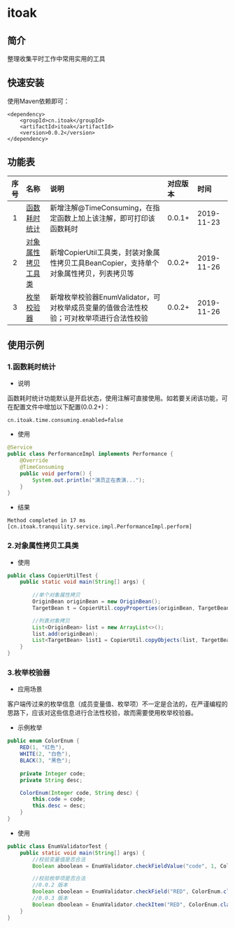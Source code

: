 # itoak

## 简介
整理收集平时工作中常用实用的工具

## 快速安装
使用Maven依赖即可：
```
<dependency>
    <groupId>cn.itoak</groupId>
    <artifactId>itoak</artifactId>
    <version>0.0.2</version>
</dependency>
```

## 功能表

|序号|名称|说明|对应版本|时间|
|:----:|:----|:----|:----|:----|
|1|[函数耗时统计](https://github.com/OakWang/itoak#1%E5%87%BD%E6%95%B0%E8%80%97%E6%97%B6%E7%BB%9F%E8%AE%A1)|新增注解@TimeConsuming，在指定函数上加上该注解，即可打印该函数耗时|0.0.1+|2019-11-23|
|2|[对象属性拷贝工具类](https://github.com/OakWang/itoak#2%E5%AF%B9%E8%B1%A1%E5%B1%9E%E6%80%A7%E6%8B%B7%E8%B4%9D%E5%B7%A5%E5%85%B7%E7%B1%BB)|新增CopierUtil工具类，封装对象属性拷贝工具BeanCopier，支持单个对象属性拷贝，列表拷贝等|0.0.2+|2019-11-26|
|3|[枚举校验器](https://github.com/OakWang/itoak#3%E6%9E%9A%E4%B8%BE%E6%A0%A1%E9%AA%8C%E5%99%A8)|新增枚举校验器EnumValidator，可对枚举成员变量的值做合法性校验；可对枚举项进行合法性校验|0.0.2+|2019-11-26|

## 使用示例

### 1.函数耗时统计

- 说明

函数耗时统计功能默认是开启状态，使用注解可直接使用。如若要关闭该功能，可在配置文件中增加以下配置(0.0.2+)：
```
cn.itoak.time.consuming.enabled=false
```

- 使用
```java
@Service
public class PerformanceImpl implements Performance {
    @Override
    @TimeConsuming
    public void perform() {
        System.out.println("演员正在表演...");
    }
}
```

- 结果
```
Method completed in 17 ms [cn.itoak.tranquility.service.impl.PerformanceImpl.perform]
```

### 2.对象属性拷贝工具类

- 使用
```java
public class CopierUtilTest {
    public static void main(String[] args) {
        
        //单个对象属性拷贝
        OriginBean originBean = new OriginBean();
        TargetBean t = CopierUtil.copyProperties(originBean, TargetBean.class);

        //列表对象拷贝
        List<OriginBean> list = new ArrayList<>();
        list.add(originBean);
        List<TargetBean> list1 = CopierUtil.copyObjects(list, TargetBean.class);
    }
}
```

### 3.枚举校验器

- 应用场景

客户端传过来的枚举信息（成员变量值、枚举项）不一定是合法的，在严谨编程的思路下，应该对这些信息进行合法性校验，故而需要使用枚举校验器。

- 示例枚举
```java
public enum ColorEnum {
    RED(1, "红色"),
    WHITE(2, "白色"),
    BLACK(3, "黑色");
    
    private Integer code;
    private String desc;

    ColorEnum(Integer code, String desc) {
        this.code = code;
        this.desc = desc;
    }
}
```

- 使用
```java
public class EnumValidatorTest {
    public static void main(String[] args) {
        //校验变量值是否合法
        Boolean aboolean = EnumValidator.checkFieldValue("code", 1, ColorEnum.class);//true

        //校验枚举项是否合法
        //0.0.2 版本
        Boolean cboolean = EnumValidator.checkField("RED", ColorEnum.class);//true
        //0.0.3 版本
        Boolean dboolean = EnumValidator.checkItem("RED", ColorEnum.class);//true
    }
}
```
